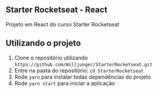 ## Starter Rocketseat - React

Projeto em React do curso Starter Rocketseat

## Utilizando o projeto

1. Clone o repositório utilizando `https://github.com/Willjunger/StarterRocketseat.git`
2. Entre na pasta do repositório: `cd StarterRocketseat`
3. Rode `yarn` para instalar todas dependências do projeto
4. Rode `yarn start` para iniciar a aplicação
